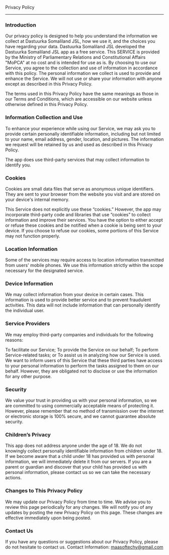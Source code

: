 Privacy Policy
____________________________

### Introduction
Our privacy policy is designed to help you understand the information we collect at Dastuurka Somaliland JSL, how we use it, and the choices you have regarding your data. Dastuurka Somaliland JSL developed the Dastuurka Somaliland JSL app as a free service. This SERVICE is provided by the Ministry of Parliamentary Relations and Constitutional Affairs "MoPCA" at no cost and is intended for use as is. By choosing to use our Service, you agree to the collection and use of information in accordance with this policy. The personal information we collect is used to provide and enhance the Service. We will not use or share your information with anyone except as described in this Privacy Policy.

The terms used in this Privacy Policy have the same meanings as those in our Terms and Conditions, which are accessible on our website unless otherwise defined in this Privacy Policy.

### Information Collection and Use
To enhance your experience while using our Service, we may ask you to provide certain personally identifiable information, including but not limited to your name, email address, gender, location, and pictures. The information we request will be retained by us and used as described in this Privacy Policy.

The app does use third-party services that may collect information to identify you.

### Cookies
Cookies are small data files that serve as anonymous unique identifiers. They are sent to your browser from the website you visit and are stored on your device's internal memory.

This Service does not explicitly use these “cookies.” However, the app may incorporate third-party code and libraries that use “cookies” to collect information and improve their services. You have the option to either accept or refuse these cookies and be notified when a cookie is being sent to your device. If you choose to refuse our cookies, some portions of this Service may not function properly.

### Location Information
Some of the services may require access to location information transmitted from users' mobile phones. We use this information strictly within the scope necessary for the designated service.

### Device Information
We may collect information from your device in certain cases. This information is used to provide better service and to prevent fraudulent activities. This data will not include information that can personally identify the individual user.

### Service Providers
We may employ third-party companies and individuals for the following reasons:

To facilitate our Service;
To provide the Service on our behalf;
To perform Service-related tasks; or
To assist us in analyzing how our Service is used.
We want to inform users of this Service that these third parties have access to your personal information to perform the tasks assigned to them on our behalf. However, they are obligated not to disclose or use the information for any other purpose.

### Security
We value your trust in providing us with your personal information, so we are committed to using commercially acceptable means of protecting it. However, please remember that no method of transmission over the internet or electronic storage is 100% secure, and we cannot guarantee absolute security.

### Children’s Privacy
This app does not address anyone under the age of 18. We do not knowingly collect personally identifiable information from children under 18. If we become aware that a child under 18 has provided us with personal information, we will immediately delete it from our servers. If you are a parent or guardian and discover that your child has provided us with personal information, please contact us so we can take the necessary actions.

### Changes to This Privacy Policy
We may update our Privacy Policy from time to time. We advise you to review this page periodically for any changes. We will notify you of any updates by posting the new Privacy Policy on this page. These changes are effective immediately upon being posted.

### Contact Us
If you have any questions or suggestions about our Privacy Policy, please do not hesitate to contact us.
Contact Information:
maasoftechy@gmail.com
